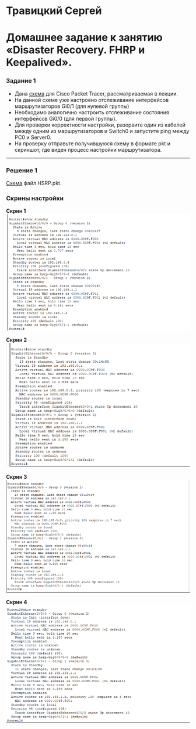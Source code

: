 # Травицкий Сергей
# Домашнее задание к занятию «Disaster Recovery. FHRP и Keepalived».  

### Задание 1
- Дана [схема](https://github.com/netology-code/sflt-homeworks/tree/main/1/hsrp_advanced.pkt) для Cisco Packet Tracer, рассматриваемая в лекции.
- На данной схеме уже настроено отслеживание интерфейсов маршрутизаторов Gi0/1 (для нулевой группы)
- Необходимо аналогично настроить отслеживание состояния интерфейсов Gi0/0 (для первой группы).
- Для проверки корректности настройки, разорвите один из кабелей между одним из маршрутизаторов и Switch0 и запустите ping между PC0 и Server0.
- На проверку отправьте получившуюся схему в формате pkt и скриншот, где виден процесс настройки маршрутизатора.

---
### Решение 1
[Cхемa](https://github.com/travickiy67/Disaster-Recovery/raw/refs/heads/main/files/HSRP.pkt) файл HSRP.pkt.  

### Скрины наcтройки

**Cкрин 1**  
![alt text](https://github.com/travickiy67/Disaster-Recovery/blob/main/img/img01.png)   

**Скрин 2**
![alt text](https://github.com/travickiy67/Disaster-Recovery/blob/main/img/img02.png)

**Скрин 3**
![alt text](https://github.com/travickiy67/Disaster-Recovery/blob/main/img/img03.png)

**Скрин 4**
![alt text](https://github.com/travickiy67/Disaster-Recovery/blob/main/img/img04.png)
